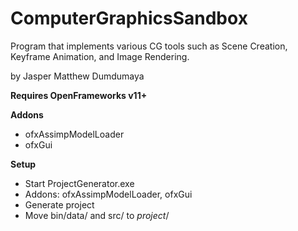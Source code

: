 # ComputerGraphicsSandbox
Program that implements various CG tools such as Scene Creation, Keyframe Animation, and Image Rendering.

by Jasper Matthew Dumdumaya

**Requires OpenFrameworks v11+**

**Addons**
- ofxAssimpModelLoader
- ofxGui

**Setup**

- Start ProjectGenerator.exe
- Addons: ofxAssimpModelLoader, ofxGui
- Generate project
- Move bin/data/ and src/ to *project*/